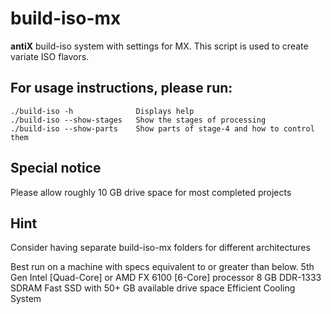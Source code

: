 # build-iso-mx
**antiX** build-iso system with settings for MX. This script is used to create variate ISO flavors.


## For usage instructions, please run:
```
./build-iso -h				Displays help
./build-iso --show-stages	Show the stages of processing
./build-iso --show-parts	Show parts of stage-4 and how to control them
```


## Special notice
Please allow roughly 10 GB drive space for most completed projects 


## Hint
Consider having separate build-iso-mx folders for different architectures


Best run on a machine with specs equivalent to or greater than below.
5th Gen Intel [Quad-Core] or AMD FX 6100 [6-Core] processor
8 GB DDR-1333 SDRAM
Fast SSD with 50+ GB available drive space
Efficient Cooling System

